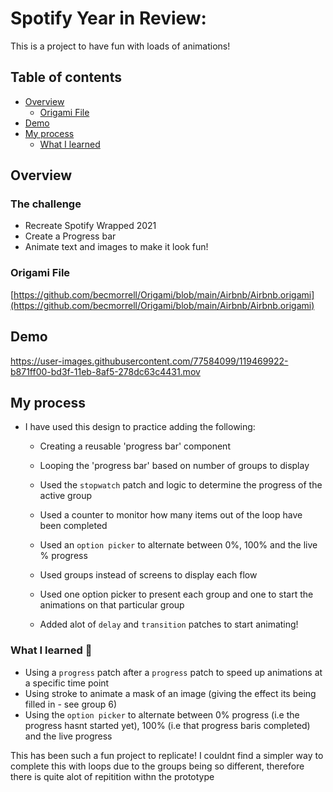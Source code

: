 # Spotify Year in Review: 

This is a project to have fun with loads of animations!

## Table of contents

- [Overview](#overview)
  - [Origami File](#Origami-File)
- [Demo](#Demo)
- [My process](#my-process)
  - [What I learned](#what-i-learned)


## Overview

### The challenge

- Recreate Spotify Wrapped 2021
- Create a Progress bar 
- Animate text and images to make it look fun! 

### Origami File 

[https://github.com/becmorrell/Origami/blob/main/Airbnb/Airbnb.origami](https://github.com/becmorrell/Origami/blob/main/Airbnb/Airbnb.origami)

## Demo 

https://user-images.githubusercontent.com/77584099/119469922-b871ff00-bd3f-11eb-8af5-278dc63c4431.mov

## My process

- I have used this design to practice adding the following:

    - Creating a reusable 'progress bar' component 
    - Looping the 'progress bar' based on number of groups to display
    - Used the `stopwatch` patch and logic to determine the progress of the active group
    

    - Used a counter to monitor how many items out of the loop have been completed 
    - Used an `option picker` to alternate between 0%, 100% and the live % progress

    - Used groups instead of screens to display each flow 
    - Used one option picker to present each group and one to start the animations on that particular group 
    - Added alot of `delay` and `transition` patches to start animating! 



### What I learned 🧠

- Using a `progress` patch after a `progress` patch to speed up animations at a specific time point
- Using stroke to animate a mask of an image (giving the effect its being filled in - see group 6)
- Using the `option picker` to alternate between 0% progress (i.e the progress hasnt started yet), 100% (i.e that progress baris completed) and the live progress

This has been such a fun project to replicate! I couldnt find a simpler way to complete this with loops due to the groups being so different, therefore there is quite alot of repitition withn the prototype
